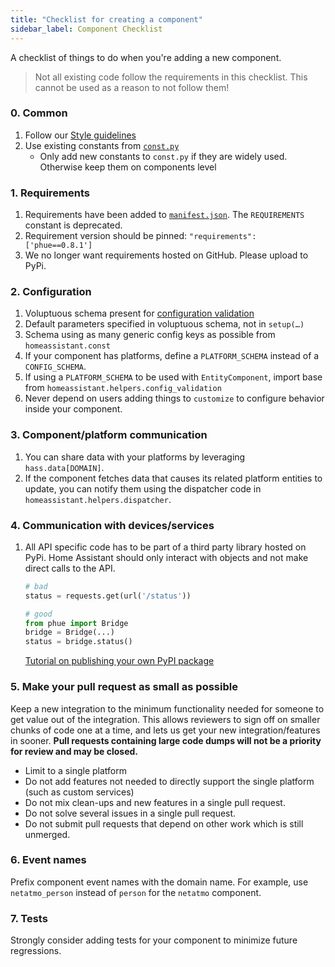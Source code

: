 ```yaml
---
title: "Checklist for creating a component"
sidebar_label: Component Checklist
---
```


A checklist of things to do when you're adding a new component.

> Not all existing code follow the requirements in this checklist. This cannot be used as a reason to not follow them!

### 0. Common

 1. Follow our [Style guidelines](development_guidelines.md)
 2. Use existing constants from [`const.py`](https://github.com/home-assistant/home-assistant/blob/dev/homeassistant/const.py)
    * Only add new constants to `const.py` if they are widely used. Otherwise keep them on components level

### 1. Requirements

 1. Requirements have been added to [`manifest.json`](creating_integration_manifest.md). The `REQUIREMENTS` constant is deprecated.
 2. Requirement version should be pinned: `"requirements": ['phue==0.8.1']`
 3. We no longer want requirements hosted on GitHub. Please upload to PyPi.

### 2. Configuration

 1. Voluptuous schema present for [configuration validation](development_validation.md)
 2. Default parameters specified in voluptuous schema, not in `setup(…)`
 3. Schema using as many generic config keys as possible from `homeassistant.const`
 4. If your component has platforms, define a `PLATFORM_SCHEMA` instead of a `CONFIG_SCHEMA`.
 5. If using a `PLATFORM_SCHEMA` to be used with `EntityComponent`, import base from `homeassistant.helpers.config_validation`
 6. Never depend on users adding things to `customize` to configure behavior inside your component.

### 3. Component/platform communication

 1. You can share data with your platforms by leveraging `hass.data[DOMAIN]`.
 2. If the component fetches data that causes its related platform entities to update, you can notify them using the dispatcher code in `homeassistant.helpers.dispatcher`.

### 4. Communication with devices/services

 1. All API specific code has to be part of a third party library hosted on PyPi. Home Assistant should only interact with objects and not make direct calls to the API.

    ```python
    # bad
    status = requests.get(url('/status'))

    # good
    from phue import Bridge
    bridge = Bridge(...)
    status = bridge.status()
    ```

    [Tutorial on publishing your own PyPI package](https://jeffknupp.com/blog/2013/08/16/open-sourcing-a-python-project-the-right-way/)

### 5. Make your pull request as small as possible

Keep a new integration to the minimum functionality needed for someone to get value out of the integration. This allows reviewers to sign off on smaller chunks of code one at a time, and lets us get your new integration/features in sooner. **Pull requests containing large code dumps will not be a priority for review and may be closed.**

- Limit to a single platform
- Do not add features not needed to directly support the single platform (such as custom services)
- Do not mix clean-ups and new features in a single pull request.
- Do not solve several issues in a single pull request.
- Do not submit pull requests that depend on other work which is still unmerged.

### 6. Event names
Prefix component event names with the domain name. For example, use `netatmo_person` instead of `person` for the `netatmo` component.

### 7. Tests

Strongly consider adding tests for your component to minimize future regressions.
